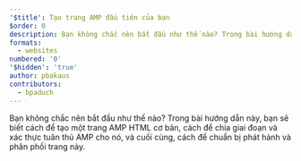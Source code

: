 ```yaml
---
'$title': Tạo trang AMP đầu tiên của bạn
$order: 0
description: Bạn không chắc nên bắt đầu như thế nào? Trong bài hướng dẫn này, bạn sẽ biết cách để tạo một trang AMP HTML cơ bản, cách để chia giai đoạn và xác thực tuân thủ AMP cho nó, và cuối cùng...
formats:
  - websites
numbered: '0'
'$hidden': 'true'
author: pbakaus
contributors:
  - bpaduch
---
```


Bạn không chắc nên bắt đầu như thế nào? Trong bài hướng dẫn này, bạn sẽ biết cách để tạo một trang AMP HTML cơ bản, cách để chia giai đoạn và xác thực tuân thủ AMP cho nó, và cuối cùng, cách để chuẩn bị phát hành và phân phối trang này.
